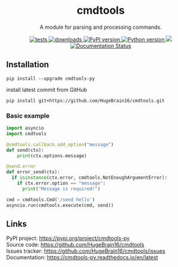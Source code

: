 <div id="headline" align="center">
  <h1>cmdtools</h1>
  <p>A module for parsing and processing commands.</p>
  <a href="https://github.com/HugeBrain16/cmdtools/actions/workflows/python-package.yml">
    <img src="https://github.com/HugeBrain16/cmdtools/actions/workflows/python-package.yml/badge.svg" alt="tests"></img>
  </a>
  <a href="https://pypi.org/project/cmdtools-py">
    <img src="https://img.shields.io/pypi/dw/cmdtools-py" alt="downloads"></img>
    <img src="https://badge.fury.io/py/cmdtools-py.svg" alt="PyPI version"></img>
    <img src="https://img.shields.io/pypi/pyversions/cmdtools-py" alt="Python version"></img>
  </a>
  <a href="https://codecov.io/gh/HugeBrain16/cmdtools">
    <img src="https://codecov.io/gh/HugeBrain16/cmdtools/branch/main/graph/badge.svg?token=mynvRn223H"/>
  </a>
  <a href='https://cmdtools-py.readthedocs.io/en/latest/?badge=latest'>
    <img src='https://readthedocs.org/projects/cmdtools-py/badge/?version=latest' alt='Documentation Status' />
  </a>
</div>

## Installation

```
pip install --upgrade cmdtools-py
```
install latest commit from GitHub  
```
pip install git+https://github.com/HugeBrain16/cmdtools.git
```

### Basic example

```py
import asyncio
import cmdtools

@cmdtools.callback.add_option("message")
def send(ctx):
    print(ctx.options.message)

@send.error
def error_send(ctx):
  if isinstance(ctx.error, cmdtools.NotEnoughArgumentError):
    if ctx.error.option == "message":
      print("Message is required!")

cmd = cmdtools.Cmd('/send hello')
asyncio.run(cmdtools.execute(cmd, send))
```

## Links

PyPI project: https://pypi.org/project/cmdtools-py  
Source code: https://github.com/HugeBrain16/cmdtools  
Issues tracker: https://github.com/HugeBrain16/cmdtools/issues  
Documentation: https://cmdtools-py.readthedocs.io/en/latest
